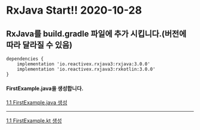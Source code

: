 # RxJava Start!! 2020-10-28

RxJava를 build.gradle 파일에 추가 시킵니다.(버전에 따라 달라질 수 있음)
-------------
```
dependencies {
    implementation 'io.reactivex.rxjava3:rxjava:3.0.0'
    implementation 'io.reactivex.rxjava3:rxkotlin:3.0.0'
}
```

#### FirstExample.java을 생성합니다.

[1.1 FirstExample.java 생성](https://github.com/kjw12qwas/RxJava_Study/blob/main/1.1%20Observable.md)
***
[1.1 FirstExample.kt 생성](https://github.com/kjw12qwas/RxJava_Study/blob/main/1.1%20ObservableKt.md)

